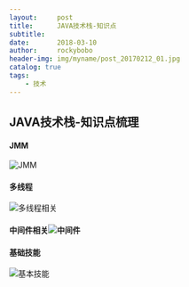 ```yaml
---
layout:     post
title:      JAVA技术栈-知识点
subtitle:   
date:       2018-03-10
author:     rockybobo
header-img: img/myname/post_20170212_01.jpg
catalog: true
tags:
    - 技术
---
```


## JAVA技术栈-知识点梳理

#### JMM

![JMM](/Users/yanxiao/IdeaProjects/myproject/github/rockydang.github.io/img/course/JMM.png)

#### 多线程

![多线程相关](/Users/yanxiao/IdeaProjects/myproject/github/rockydang.github.io/img/course/多线程相关.png)

#### 中间件相关![中间件](/Users/yanxiao/IdeaProjects/myproject/github/rockydang.github.io/img/course/中间件.png)

#### 基础技能

![基本技能](/Users/yanxiao/IdeaProjects/myproject/github/rockydang.github.io/img/course/基本技能.png)

